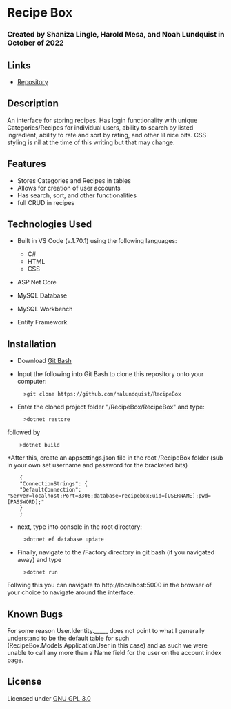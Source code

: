 # Recipe Box

### Created by Shaniza Lingle, Harold Mesa, and Noah Lundquist in October of 2022

## Links

* [Repository](https://github.com/nalundquist/RecipeBox)

## Description

An interface for storing recipes.  Has login functionality with unique Categories/Recipes for individual users, ability to search by listed ingredient, ability to rate and sort by rating, and other lil nice bits.  CSS styling is nil at the time of this writing but that may change.

## Features

* Stores Categories and Recipes in tables
* Allows for creation of user accounts
* Has search, sort, and other functionalities
* full CRUD in recipes


## Technologies Used

* Built in VS Code (v.1.70.1) using the following languages:
	* C#
	* HTML
	* CSS

* ASP.Net Core
* MySQL Database
* MySQL Workbench
* Entity Framework

## Installation

* Download [Git Bash](https://git-scm.com/downloads)
* Input the following into Git Bash to clone this repository onto your computer:

		>git clone https://github.com/nalundquist/RecipeBox


* Enter the cloned project folder "/RecipeBox/RecipeBox" and type:

		>dotnet restore

followed by

		>dotnet build

*After this, create an appsettings.json file in the root /RecipeBox folder (sub in your own set username and password for the bracketed bits)

		{
  		"ConnectionStrings": {
      	"DefaultConnection": "Server=localhost;Port=3306;database=recipebox;uid=[USERNAME];pwd=[PASSWORD];"
  		}
		}

* next, type into console in the root directory:

		>dotnet ef database update

* Finally, navigate to the /Factory directory in git bash (if you navigated away) and type  

		>dotnet run

Follwing this you can navigate to http://localhost:5000 in the browser of your choice to navigate around the interface.  

## Known Bugs

For some reason User.Identity._____ does not point to what I generally understand to be the default table for such (RecipeBox.Models.ApplicationUser in this case) and as such we were unable to call any more than a Name field for the user on the account index page.

## License

Licensed under [GNU GPL 3.0](https://www.gnu.org/licenses/gpl-3.0.en.html)